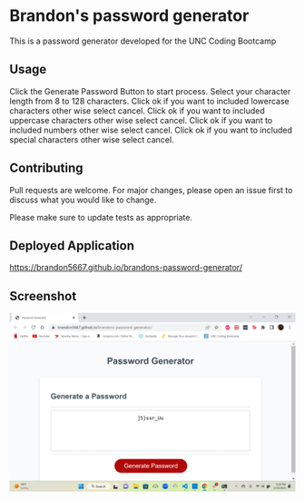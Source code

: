 # Brandon's password generator

This is a password generator developed for the UNC Coding Bootcamp


## Usage

Click the Generate Password Button to start process.
Select your character length from 8 to 128 characters.
Click ok if you want to included lowercase characters other wise select cancel.
Click ok if you want to included uppercase characters other wise select cancel.
Click ok if you want to included numbers other wise select cancel.
Click ok if you want to included special characters other wise select cancel.

## Contributing

Pull requests are welcome. For major changes, please open an issue first
to discuss what you would like to change.

Please make sure to update tests as appropriate.

## Deployed Application

https://brandon5667.github.io/brandons-password-generator/

## Screenshot

![alt text](screenshot.png)